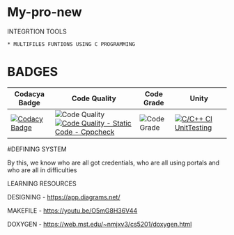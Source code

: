 # My-pro-new

INTEGRTION TOOLS

    * MULTIFILES FUNTIONS USING C PROGRAMMING

# BADGES
| Codacya Badge | Code Quality | Code Grade | Unity |
|---------------|--------------|------------|-------|
[![Codacy Badge](https://app.codacy.com/project/badge/Grade/d54c3a7b6b9d4a2ebc82846fd673864e)](https://www.codacy.com/gh/vanisreekathirvel/My-pro-new/dashboard?utm_source=github.com&amp;utm_medium=referral&amp;utm_content=vanisreekathirvel/My-pro-new&amp;utm_campaign=Badge_Grade) | ![Code Quality](https://api.codiga.io/project/29818/score/svg)[![Code Quality - Static Code - Cppcheck](https://github.com/hamsaveni2016/M1_Previous-Project_Library-Mangment/actions/workflows/cppcheck.yml/badge.svg)](https://github.com/vanisreekathirvel/My-pro-new/actions/workflows/cppcheck.yml) | ![Code Grade](https://api.codiga.io/project/29818/status/svg) | [![C/C++ CI UnitTesting](https://github.com/hamsaveni2016/M1_Previous-Project_Library-Mangment/actions/workflows/unity.yml/badge.svg)](https://github.com/vanisreekathirvel/My-pro-new/actions/workflows/unity.yml) |
  
#DEFINING SYSTEM

By this, we know who are all got credentials, who are all using portals and who are all in difficulties
   
LEARNING RESOURCES

   DESIGNING - https://app.diagrams.net/
   
   MAKEFILE - https://youtu.be/O5mG8H36V44
   
   DOXYGEN - https://web.mst.edu/~nmjxv3/cs5201/doxygen.html
